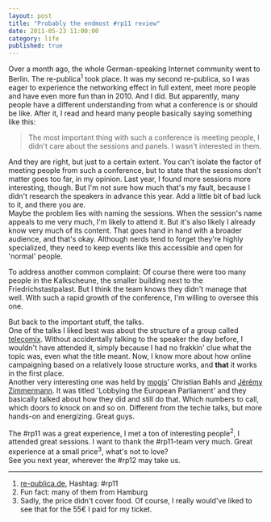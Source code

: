 ```yaml
---
layout: post
title: "Probably the endmost #rp11 review"
date: 2011-05-23 11:00:00
category: life
published: true
---
```

Over a month ago, the whole German-speaking Internet community went to Berlin. The re-publica<sup>1</sup> took place. It was my second re-publica, so I was eager to experience the networking effect in full extent, meet more people and have even more fun than in 2010. And I did. But apparently, many people have a different understanding from what a conference is or should be like. After it, I read and heard many people basically saying something like this:
> The most important thing with such a conference is meeting people, I didn't care about the sessions and panels. I wasn't interested in them.

And they are right, but just to a certain extent. You can't isolate the factor of meeting people from such a conference, but to state that the sessions don't matter goes too far, in my opinion. Last year, I found more sessions more interesting, though. But I'm not sure how much that's my fault, because I didn't research the speakers in advance this year. Add a little bit of bad luck to it, and there you are.  
Maybe the problem lies with naming the sessions. When the session's name appeals to me very much, I'm likely to attend it. But it's also likely I already know very much of its content. That goes hand in hand with a broader audience, and that's okay. Although nerds tend to forget they're highly specialized, they need to keep events like this accessible and open for 'normal' people.

To address another common complaint: Of course there were too many people in the Kalkscheune, the smaller building next to the Friedrichstastpalast. But I think the team knows they didn't manage that well. With such a rapid growth of the conference, I'm willing to oversee this one.

But back to the important stuff, the talks.  
One of the talks I liked best was about the structure of a group called [telecomix](http://telecomix.org/). Without accidentally talking to the speaker the day before, I wouldn't have attended it, simply because I had no frakkin' clue what the topic was, even what the title meant. Now, I know more about how online campaigning based on a relatively loose structure works, and **that** it works in the first place.  
Another very interesting one was held by [mogis](http://mogis-verein.de)' Christian Bahls and [Jérémy Zimmermann](http://twitter.com/jerezim). It was titled 'Lobbying the European Parliament' and they basically talked about how they did and still do that. Which numbers to call, which doors to knock on and so on. Different from the techie talks, but more hands-on and energizing. Great guys.

The #rp11 was a great experience, I met a ton of interesting people<sup>2</sup>, I attended great sessions. I want to thank the #rp11-team very much. Great experience at a small price<sup>3</sup>, what's not to love?  
See you next year, wherever the #rp12 may take us.

---
1. [re-publica.de](http://re-publica.de/11/), Hashtag: #rp11
2. Fun fact: many of them from Hamburg
3. Sadly, the price didn't cover food. Of course, I really would've liked to see that for the 55€ I paid for my ticket.
